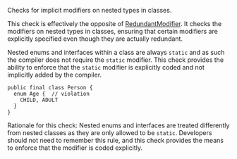 Checks for implicit modifiers on nested types in classes.

This check is effectively the opposite of
[RedundantModifier](config_modifier.html#RedundantModifier).
It checks the modifiers on nested types in classes, ensuring that certain
modifiers are explicitly specified even though they are actually redundant.

Nested enums and interfaces within a class are always `static` and as such the
compiler does not require the `static` modifier. This check provides the
ability to enforce that the `static` modifier is explicitly coded and not
implicitly added by the compiler.


    public final class Person {
      enum Age {  // violation
        CHILD, ADULT
      }
    }
            
Rationale for this check:
Nested enums and interfaces are treated differently from nested classes as they are
only allowed to be `static`. Developers should not need to remember this rule,
and this check provides the means to enforce that the modifier is coded explicitly.
